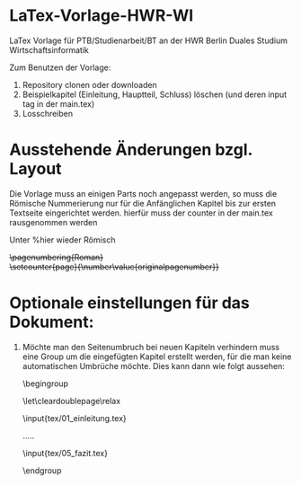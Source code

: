 # LaTex-Vorlage-HWR-WI

LaTex Vorlage für PTB/Studienarbeit/BT an der HWR Berlin Duales Studium Wirtschaftsinformatik

Zum Benutzen der Vorlage: 
1. Repository clonen oder downloaden
2. Beispielkapitel (Einleitung, Hauptteil, Schluss) löschen (und deren input tag in der main.tex)
3. Losschreiben

# Ausstehende Änderungen bzgl. Layout

Die Vorlage muss an einigen Parts noch angepasst werden, so muss die Römische Nummerierung nur für die Anfänglichen Kapitel bis zur ersten Textseite eingerichtet werden.
hierfür muss der counter in der main.tex rausgenommen werden 

Unter %hier wieder Römisch

  ~~\pagenumbering{Roman} <br>
  \setcounter{page}{\number\value{originalpagenumber}}~~

# Optionale einstellungen für das Dokument:
1. Möchte man den Seitenumbruch bei neuen Kapiteln verhindern muss eine Group um die eingefügten Kapitel erstellt werden, 
  für die man keine automatischen Umbrüche möchte. Dies kann dann wie folgt aussehen:  
    
    \begingroup 
    
    \let\cleardoublepage\relax

    \input{tex/01_einleitung.tex}

    .....
 
    \input{tex/05_fazit.tex}

    \endgroup


